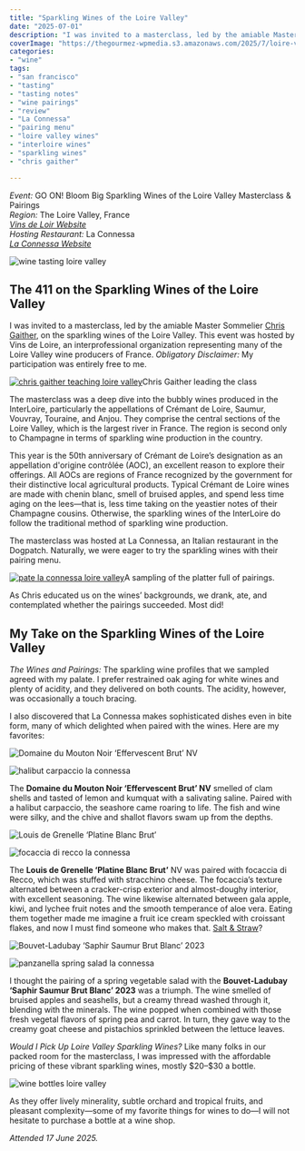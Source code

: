 ```yaml
---
title: "Sparkling Wines of the Loire Valley"
date: "2025-07-01"
description: "I was invited to a masterclass, led by the amiable Master Sommelier Chris Gaither, on the sparkling wines of the Loire Valley. They agreed with my palate! I prefer restrained oak aging for white wines and plenty of acidity, and they delivered on both counts."
coverImage: "https://thegourmez-wpmedia.s3.amazonaws.com/2025/7/loire-valley+(20).jpg"
categories:
- "wine"
tags:
- "san francisco"
- "tasting"
- "tasting notes"
- "wine pairings"
- "review"
- "La Connessa"
- "pairing menu"
- "loire valley wines"
- "interloire wines"
- "sparkling wines"
- "chris gaither"

---
```

*Event:* GO ON! Bloom Big Sparkling Wines of the Loire Valley Masterclass & Pairings\
*Region:* The Loire Valley, France\
[*Vins de Loir Website*](https://www.vinsdeloire.fr/en)\
*Hosting Restaurant:* La Connessa\
[*La Connessa Website*](https://www.laconnessa.com)

![wine tasting loire valley](https://thegourmez-wpmedia.s3.amazonaws.com/2025/7/loire-valley+(19).jpg)

## The 411 on the Sparkling Wines of the Loire Valley

I was invited to a masterclass, led by the amiable Master Sommelier [Chris Gaither](https://www.mastersommeliers.org/sommelier/chris-gaither/), on the sparkling wines of the Loire Valley. This event was hosted by Vins de Loire, an interprofessional organization representing many of the Loire Valley wine producers of France. *Obligatory Disclaimer:* My participation was entirely free to me.

<div class="caption">

[![chris gaither teaching loire valley](https://thegourmez-wpmedia.s3.amazonaws.com/2025/7/loire-valley+(16).jpg)](https://thegourmez-wpmedia.s3.amazonaws.com/2025/7/loire-valley+(16).jpg)Chris Gaither leading the class</div>

The masterclass was a deep dive into the bubbly wines produced in the InterLoire, particularly the appellations of Crémant de Loire, Saumur, Vouvray, Touraine, and Anjou. They comprise the central sections of the Loire Valley, which is the largest river in France. The region is second only to Champagne in terms of sparkling wine production in the country.

This year is the 50th anniversary of Crémant de Loire’s designation as an appellation d'origine contrôlée (AOC), an excellent reason to explore their offerings. All AOCs are regions of France recognized by the government for their distinctive local agricultural products. Typical Crémant de Loire wines are made with chenin blanc, smell of bruised apples, and spend less time aging on the lees—that is, less time taking on the yeastier notes of their Champagne cousins. Otherwise, the sparkling wines of the InterLoire do follow the traditional method of sparkling wine production.

The masterclass was hosted at La Connessa, an Italian restaurant in the Dogpatch. Naturally, we were eager to try the sparkling wines with their pairing menu.

<div class="caption">

[![pate la connessa loire valley](https://thegourmez-wpmedia.s3.amazonaws.com/2025/7/loire-valley+(14).jpg)](https://thegourmez-wpmedia.s3.amazonaws.com/2025/7/loire-valley+(14).jpg)A sampling of the platter full of pairings.</div>

As Chris educated us on the wines’ backgrounds, we drank, ate, and contemplated whether the pairings succeeded. Most did!

## My Take on the Sparkling Wines of the Loire Valley

*The Wines and Pairings:* The sparkling wine profiles that we sampled agreed with my palate. I prefer restrained oak aging for white wines and plenty of acidity, and they delivered on both counts. The acidity, however, was occasionally a touch bracing.

I also discovered that La Connessa makes sophisticated dishes even in bite form, many of which delighted when paired with the wines. Here are my favorites:

![Domaine du Mouton Noir ‘Effervescent Brut’ NV](https://thegourmez-wpmedia.s3.amazonaws.com/2025/7/loire-valley+(5).jpg)

![halibut carpaccio la connessa](https://thegourmez-wpmedia.s3.amazonaws.com/2025/7/loire-valley+(11).jpg)

The **Domaine du Mouton Noir ‘Effervescent Brut’ NV** smelled of clam shells and tasted of lemon and kumquat with a salivating saline. Paired with a halibut carpaccio, the seashore came roaring to life. The fish and wine were silky, and the chive and shallot flavors swam up from the depths.

![Louis de Grenelle ‘Platine Blanc Brut’](https://thegourmez-wpmedia.s3.amazonaws.com/2025/7/loire-valley+(4).jpg)

![focaccia di recco la connessa](https://thegourmez-wpmedia.s3.amazonaws.com/2025/7/loire-valley+(8).jpg)

The **Louis de Grenelle ‘Platine Blanc Brut’** NV was paired with focaccia di Recco, which was stuffed with stracchino cheese. The focaccia’s texture alternated between a cracker-crisp exterior and almost-doughy interior, with excellent seasoning. The wine likewise alternated between gala apple, kiwi, and lychee fruit notes and the smooth temperance of aloe vera. Eating them together made me imagine a fruit ice cream speckled with croissant flakes, and now I must find someone who makes that. [Salt & Straw](https://saltandstraw.com/)?

![Bouvet-Ladubay ‘Saphir Saumur Brut Blanc’ 2023](https://thegourmez-wpmedia.s3.amazonaws.com/2025/7/loire-valley+(6).jpg)

![panzanella spring salad la connessa](https://thegourmez-wpmedia.s3.amazonaws.com/2025/7/loire-valley+(13).jpg)

I thought the pairing of a spring vegetable salad with the **Bouvet-Ladubay ‘Saphir Saumur Brut Blanc’ 2023** was a triumph. The wine smelled of bruised apples and seashells, but a creamy thread washed through it, blending with the minerals. The wine popped when combined with those fresh vegetal flavors of spring pea and carrot. In turn, they gave way to the creamy goat cheese and pistachios sprinkled between the lettuce leaves.

*Would I Pick Up Loire Valley Sparkling Wines?* Like many folks in our packed room for the masterclass, I was impressed with the affordable pricing of these vibrant sparkling wines, mostly \$20–\$30 a bottle.

![wine bottles loire valley](https://thegourmez-wpmedia.s3.amazonaws.com/2025/7/loire-valley+(1).jpg)

As they offer lively minerality, subtle orchard and tropical fruits, and pleasant complexity—some of my favorite things for wines to do—I will not hesitate to purchase a bottle at a wine shop.

*Attended 17 June 2025.*

